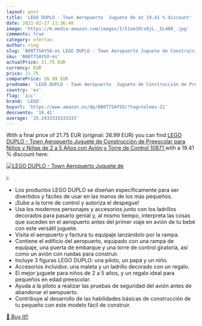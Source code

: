 ```yaml
---
layout: post
title: 'LEGO DUPLO - Town Aeropuerto  Juguete de at 19.41 % discount'
date: 2021-02-27 11:36:48
image: 'https://m.media-amazon.com/images/I/51om39cvOjL._SL400_.jpg'
comments: true
category: ofertas
author: ring
slug: 'B00T7SAYSO-es LEGO DUPLO - Town Aeropuerto Juguete de Construcción de...'
sku: 'B00T7SAYSO-es'
actualPrice: 21.75 EUR
currency: EUR
price: 21.75
comparePrice: 26.99 EUR
prodname: 'LEGO DUPLO - Town Aeropuerto  Juguete de Construcción de Preescolar para Niños y Niñas de 2 a 5 Años con Avión y Torre de Control  10871 '
country: 'es'
flag: '🇪🇸'
brand: 'LEGO'
buyurl: 'https://www.amazon.es/dp/B00T7SAYSO/?tag=tolees-21'
descuento: '19.41'
average: '25.2433333333333'
---
```


With a final price of 21.75 EUR (original: 26.99 EUR) you can find [LEGO DUPLO - Town Aeropuerto  Juguete de Construcción de Preescolar para Niños y Niñas de 2 a 5 Años con Avión y Torre de Control  10871 ](https://www.amazon.es/dp/B00T7SAYSO/?tag=tolees-21) with a  19.41 % discount here:

[![LEGO DUPLO - Town Aeropuerto  Juguete de](https://m.media-amazon.com/images/I/51om39cvOjL._SL400_.jpg)](https://www.amazon.es/dp/B00T7SAYSO/?tag=tolees-21)

ℹ️:

- Los productos LEGO DUPLO se diseñan específicamente para ser divertidos y fáciles de usar en las manos de los más pequeños.
- ¡Sube a la torre de control y autoriza el despegue!
- Usa los modernos personajes y accesorios junto con los ladrillos decorados para pasarlo genial y, al mismo tiempo, interpreta las cosas que suceden en el aeropuerto antes del primer viaje en avión de tu bebé con este versátil juguete.
- Visita el aeropuerto y factura tu equipaje lanzándolo por la rampa.
- Contiene el edificio del aeropuerto, equipado con una rampa de equipaje, una puerta de embarque y una torre de control giratoria, así como un avión con ruedas para construir.
- Incluye 3 figuras LEGO DUPLO: una piloto, un papá y un niño.
- Accesorios incluidos: una maleta y un ladrillo decorado con un regalo.
- El mejor juguete para niños de 2 a 5 años, y un regalo ideal para pequeños en edad preescolar.
- Ayuda a la piloto a realizar las pruebas de seguridad del avión antes de abandonar el aeropuerto.
- Contribuye al desarrollo de las habilidades básicas de construcción de tu pequeño con este modelo fácil de construir.

[🛒 Buy it!!](https://www.amazon.es/dp/B00T7SAYSO/?tag=tolees-21)
